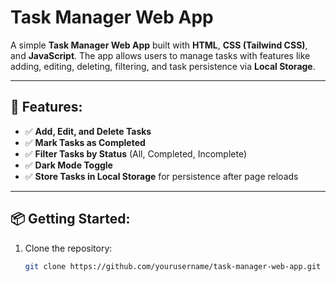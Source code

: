 # Task Manager Web App

A simple **Task Manager Web App** built with **HTML**, **CSS (Tailwind CSS)**, and **JavaScript**. The app allows users to manage tasks with features like adding, editing, deleting, filtering, and task persistence via **Local Storage**.

---

## 🚀 **Features:**
- ✅ **Add, Edit, and Delete Tasks**
- ✅ **Mark Tasks as Completed**
- ✅ **Filter Tasks by Status** (All, Completed, Incomplete)
- ✅ **Dark Mode Toggle**
- ✅ **Store Tasks in Local Storage** for persistence after page reloads

---

## 📦 **Getting Started:**
1. Clone the repository:
   ```bash
   git clone https://github.com/yourusername/task-manager-web-app.git
